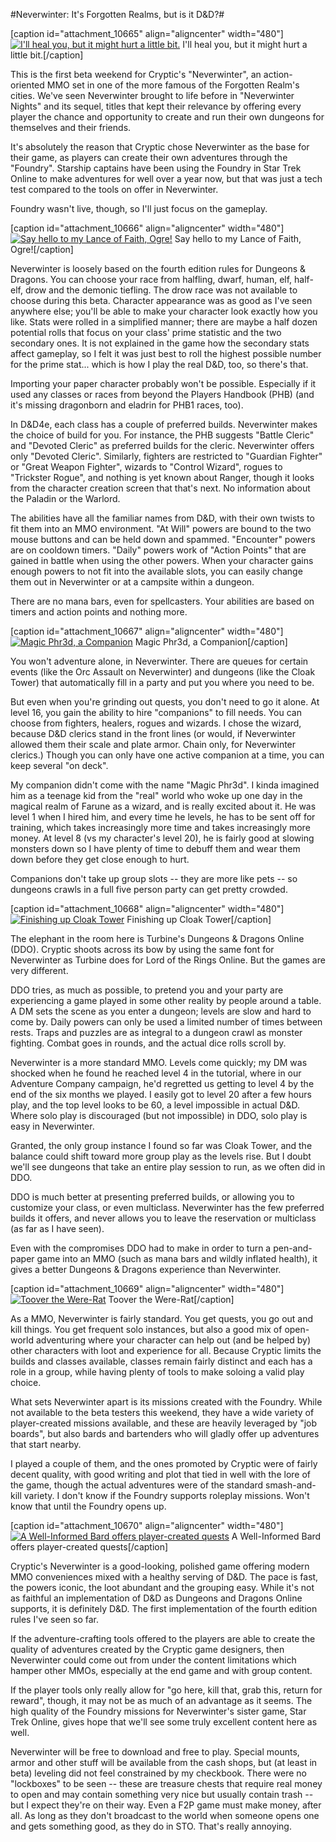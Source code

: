 #Neverwinter: It's Forgotten Realms, but is it D&D?#

[caption id="attachment\_10665" align="aligncenter" width="480"][![I'll heal you, but it might hurt a little bit.](http://westkarana.com/wp-content/uploads/2013/02/GameClient-2013-02-10-08-38-10-48-480x342.jpg)](http://westkarana.com/wp-content/uploads/2013/02/GameClient-2013-02-10-08-38-10-48.jpg) I'll heal you, but it might hurt a little bit.[/caption]

This is the first beta weekend for Cryptic's "Neverwinter", an action-oriented MMO set in one of the more famous of the Forgotten Realm's cities. We've seen Neverwinter brought to life before in "Neverwinter Nights" and its sequel, titles that kept their relevance by offering every player the chance and opportunity to create and run their own dungeons for themselves and their friends.

It's absolutely the reason that Cryptic chose Neverwinter as the base for their game, as players can create their own adventures through the "Foundry". Starship captains have been using the Foundry in Star Trek Online to make adventures for well over a year now, but that was just a tech test compared to the tools on offer in Neverwinter.

Foundry wasn't live, though, so I'll just focus on the gameplay.

[caption id="attachment\_10666" align="aligncenter" width="480"][![Say hello to my Lance of Faith, Ogre!](http://westkarana.com/wp-content/uploads/2013/02/GameClient-2013-02-09-17-47-38-46-480x343.jpg)](http://westkarana.com/wp-content/uploads/2013/02/GameClient-2013-02-09-17-47-38-46.jpg) Say hello to my Lance of Faith, Ogre![/caption]

Neverwinter is loosely based on the fourth edition rules for Dungeons & Dragons. You can choose your race from halfling, dwarf, human, elf, half-elf, drow and the demonic tiefling. The drow race was not available to choose during this beta. Character appearance was as good as I've seen anywhere else; you'll be able to make your character look exactly how you like. Stats were rolled in a simplified manner; there are maybe a half dozen potential rolls that focus on your class' prime statistic and the two secondary ones. It is not explained in the game how the secondary stats affect gameplay, so I felt it was just best to roll the highest possible number for the prime stat... which is how I play the real D&D, too, so there's that.

Importing your paper character probably won't be possible. Especially if it used any classes or races from beyond the Players Handbook (PHB) (and it's missing dragonborn and eladrin for PHB1 races, too).

In D&D4e, each class has a couple of preferred builds. Neverwinter makes the choice of build for you. For instance, the PHB suggests "Battle Cleric" and "Devoted Cleric" as preferred builds for the cleric. Neverwinter offers only "Devoted Cleric". Similarly, fighters are restricted to "Guardian Fighter" or "Great Weapon Fighter", wizards to "Control Wizard", rogues to "Trickster Rogue", and nothing is yet known about Ranger, though it looks from the character creation screen that that's next. No information about the Paladin or the Warlord.

The abilities have all the familiar names from D&D, with their own twists to fit them into an MMO environment. "At Will" powers are bound to the two mouse buttons and can be held down and spammed. "Encounter" powers are on cooldown timers. "Daily" powers work of "Action Points" that are gained in battle when using the other powers. When your character gains enough powers to not fit into the available slots, you can easily change them out in Neverwinter or at a campsite within a dungeon.

There are no mana bars, even for spellcasters. Your abilities are based on timers and action points and nothing more.

[caption id="attachment\_10667" align="aligncenter" width="480"][![Magic Phr3d, a Companion](http://westkarana.com/wp-content/uploads/2013/02/GameClient-2013-02-09-21-37-09-18-480x328.jpg)](http://westkarana.com/wp-content/uploads/2013/02/GameClient-2013-02-09-21-37-09-18.jpg) Magic Phr3d, a Companion[/caption]

You won't adventure alone, in Neverwinter. There are queues for certain events (like the Orc Assault on Neverwinter) and dungeons (like the Cloak Tower) that automatically fill in a party and put you where you need to be.

But even when you're grinding out quests, you don't need to go it alone. At level 16, you gain the ability to hire "companions" to fill needs. You can choose from fighters, healers, rogues and wizards. I chose the wizard, because D&D clerics stand in the front lines (or would, if Neverwinter allowed them their scale and plate armor. Chain only, for Neverwinter clerics.) Though you can only have one active companion at a time, you can keep several "on deck".

My companion didn't come with the name "Magic Phr3d". I kinda imagined him as a teenage kid from the "real" world who woke up one day in the magical realm of Farune as a wizard, and is really excited about it. He was level 1 when I hired him, and every time he levels, he has to be sent off for training, which takes increasingly more time and takes increasingly more money. At level 8 (vs my character's level 20), he is fairly good at slowing monsters down so I have plenty of time to debuff them and wear them down before they get close enough to hurt.

Companions don't take up group slots -- they are more like pets -- so dungeons crawls in a full five person party can get pretty crowded.

[caption id="attachment\_10668" align="aligncenter" width="480"][![Finishing up Cloak Tower](http://westkarana.com/wp-content/uploads/2013/02/GameClient-2013-02-09-21-10-13-58-480x343.jpg)](http://westkarana.com/wp-content/uploads/2013/02/GameClient-2013-02-09-21-10-13-58.jpg) Finishing up Cloak Tower[/caption]

The elephant in the room here is Turbine's Dungeons & Dragons Online (DDO). Cryptic shoots across its bow by using the same font for Neverwinter as Turbine does for Lord of the Rings Online. But the games are very different.

DDO tries, as much as possible, to pretend you and your party are experiencing a game played in some other reality by people around a table. A DM sets the scene as you enter a dungeon; levels are slow and hard to come by. Daily powers can only be used a limited number of times between rests. Traps and puzzles are as integral to a dungeon crawl as monster fighting. Combat goes in rounds, and the actual dice rolls scroll by. 

Neverwinter is a more standard MMO. Levels come quickly; my DM was shocked when he found he reached level 4 in the tutorial, where in our Adventure Company campaign, he'd regretted us getting to level 4 by the end of the six months we played. I easily got to level 20 after a few hours play, and the top level looks to be 60, a level impossible in actual D&D. Where solo play is discouraged (but not impossible) in DDO, solo play is easy in Neverwinter. 

Granted, the only group instance I found so far was Cloak Tower, and the balance could shift toward more group play as the levels rise. But I doubt we'll see dungeons that take an entire play session to run, as we often did in DDO.

DDO is much better at presenting preferred builds, or allowing you to customize your class, or even multiclass. Neverwinter has the few preferred builds it offers, and never allows you to leave the reservation or multiclass (as far as I have seen).

Even with the compromises DDO had to make in order to turn a pen-and-paper game into an MMO (such as mana bars and wildly inflated health), it gives a better Dungeons & Dragons experience than Neverwinter.

[caption id="attachment\_10669" align="aligncenter" width="480"][![Toover the Were-Rat](http://westkarana.com/wp-content/uploads/2013/02/GameClient-2013-02-09-21-28-54-12-480x241.jpg)](http://westkarana.com/wp-content/uploads/2013/02/GameClient-2013-02-09-21-28-54-12.jpg) Toover the Were-Rat[/caption]

As a MMO, Neverwinter is fairly standard. You get quests, you go out and kill things. You get frequent solo instances, but also a good mix of open-world adventuring where your character can help out (and be helped by) other characters with loot and experience for all. Because Cryptic limits the builds and classes available, classes remain fairly distinct and each has a role in a group, while having plenty of tools to make soloing a valid play choice.

What sets Neverwinter apart is its missions created with the Foundry. While not available to the beta testers this weekend, they have a wide variety of player-created missions available, and these are heavily leveraged by "job boards", but also bards and bartenders who will gladly offer up adventures that start nearby.

I played a couple of them, and the ones promoted by Cryptic were of fairly decent quality, with good writing and plot that tied in well with the lore of the game, though the actual adventures were of the standard smash-and-kill variety. I don't know if the Foundry supports roleplay missions. Won't know that until the Foundry opens up.

[caption id="attachment\_10670" align="aligncenter" width="480"][![A Well-Informed Bard offers player-created quests](http://westkarana.com/wp-content/uploads/2013/02/GameClient-2013-02-09-17-06-47-24-480x306.jpg)](http://westkarana.com/wp-content/uploads/2013/02/GameClient-2013-02-09-17-06-47-24.jpg) A Well-Informed Bard offers player-created quests[/caption]

Cryptic's Neverwinter is a good-looking, polished game offering modern MMO conveniences mixed with a healthy serving of D&D. The pace is fast, the powers iconic, the loot abundant and the grouping easy. While it's not as faithful an implementation of D&D as Dungeons and Dragons Online supports, it is definitely D&D. The first implementation of the fourth edition rules I've seen so far.

If the adventure-crafting tools offered to the players are able to create the quality of adventures created by the Cryptic game designers, then Neverwinter could come out from under the content limitations which hamper other MMOs, especially at the end game and with group content.

If the player tools only really allow for "go here, kill that, grab this, return for reward", though, it may not be as much of an advantage as it seems. The high quality of the Foundry missions for Neverwinter's sister game, Star Trek Online, gives hope that we'll see some truly excellent content here as well.

Neverwinter will be free to download and free to play. Special mounts, armor and other stuff will be available from the cash shops, but (at least in beta) leveling did not feel constrained by my checkbook. There were no "lockboxes" to be seen -- these are treasure chests that require real money to open and may contain something very nice but usually contain trash -- but I expect they're on their way. Even a F2P game must make money, after all. As long as they don't broadcast to the world when someone opens one and gets something good, as they do in STO. That's really annoying.

